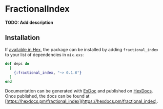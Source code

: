 # FractionalIndex

**TODO: Add description**

## Installation

If [available in Hex](https://hex.pm/docs/publish), the package can be installed
by adding `fractional_index` to your list of dependencies in `mix.exs`:

```elixir
def deps do
  [
    {:fractional_index, "~> 0.1.0"}
  ]
end
```

Documentation can be generated with [ExDoc](https://github.com/elixir-lang/ex_doc)
and published on [HexDocs](https://hexdocs.pm). Once published, the docs can
be found at [https://hexdocs.pm/fractional_index](https://hexdocs.pm/fractional_index).

